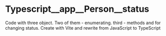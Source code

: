 # Typescript__app__Person__status
Code with three object. Two of them - enumerating. third - methods and  for changing status. Create with Vite and rewrite from JavaScript to TypeScript
